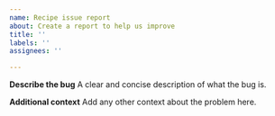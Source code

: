 ```yaml
---
name: Recipe issue report
about: Create a report to help us improve
title: ''
labels: ''
assignees: ''

---
```


**Describe the bug**
A clear and concise description of what the bug is.

**Additional context**
Add any other context about the problem here.
